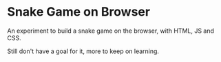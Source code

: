 # Snake Game on Browser 
 An experiment to build a snake game on the browser, with HTML, JS and CSS.

 Still don't have a goal for it, more to keep on learning. 
